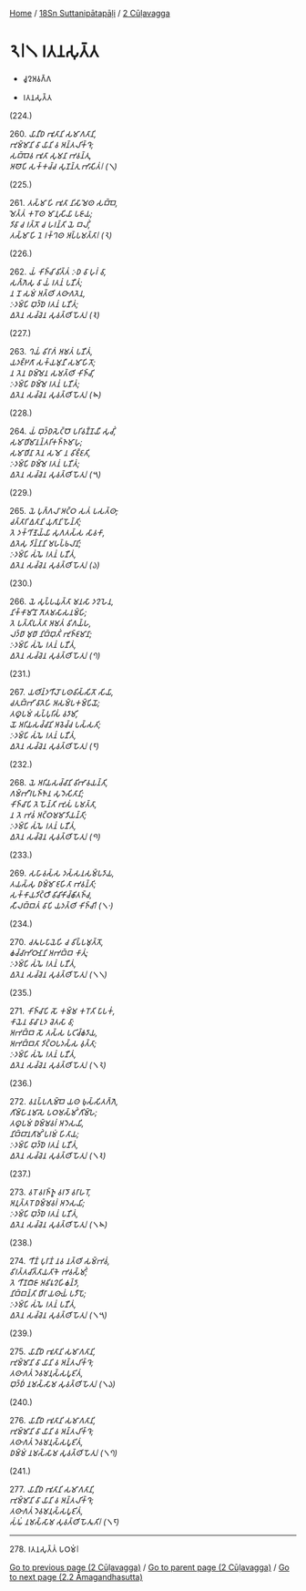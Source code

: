 
[Home](/) / [18Sn Suttanipātapāḷi](../../18Sn.md) / [2 Cūḷavagga](../2.md)

# 𑁨𑁇𑁧 𑀭𑀢𑀦𑀲𑀼𑀢𑁆𑀢

* 𑀘𑀽𑀍𑀅𑀯𑀕𑁆𑀕

* 𑀭𑀢𑀦𑀲𑀼𑀢𑁆𑀢

(224.)

260\. _𑀬𑀸𑀦𑀻𑀥 𑀪𑀽𑀢𑀸𑀦𑀺 𑀲𑀫𑀸𑀕𑀢𑀸𑀦𑀺,_  
_𑀪𑀼𑀫𑁆𑀫𑀸𑀦𑀺 𑀯𑀸 𑀬𑀸𑀦𑀺 𑀯 𑀅𑀦𑁆𑀢𑀮𑀺𑀓𑁆𑀔𑁂;_  
_𑀲𑀩𑁆𑀩𑁂𑀯 𑀪𑀽𑀢𑀸 𑀲𑀼𑀫𑀦𑀸 𑀪𑀯𑀦𑁆𑀢𑀼,_  
_𑀅𑀣𑁄𑀧𑀺 𑀲𑀓𑁆𑀓𑀘𑁆𑀘 𑀲𑀼𑀡𑀦𑁆𑀢𑀼 𑀪𑀸𑀲𑀺𑀢𑀁𑁇 (𑁧)_  


(225.)

261\. _𑀢𑀲𑁆𑀫𑀸 𑀳𑀺 𑀪𑀽𑀢𑀸 𑀦𑀺𑀲𑀸𑀫𑁂𑀣 𑀲𑀩𑁆𑀩𑁂,_  
_𑀫𑁂𑀢𑁆𑀢𑀁 𑀓𑀭𑁄𑀣 𑀫𑀸𑀦𑀼𑀲𑀺𑀬𑀸 𑀧𑀚𑀸𑀬;_  
_𑀤𑀺𑀯𑀸 𑀘 𑀭𑀢𑁆𑀢𑁄 𑀘 𑀳𑀭𑀦𑁆𑀢𑀺 𑀬𑁂 𑀩𑀮𑀺𑀁,_  
_𑀢𑀲𑁆𑀫𑀸 𑀳𑀺 𑀦𑁂 𑀭𑀓𑁆𑀔𑀣 𑀅𑀧𑁆𑀧𑀫𑀢𑁆𑀢𑀸𑁇 (𑁨)_  


(226.)

262\. _𑀬𑀁 𑀓𑀺𑀜𑁆𑀘𑀺 𑀯𑀺𑀢𑁆𑀢𑀁 𑀇𑀥 𑀯𑀸 𑀳𑀼𑀭𑀁 𑀯𑀸,_  
_𑀲𑀕𑁆𑀕𑁂𑀲𑀼 𑀯𑀸 𑀬𑀁 𑀭𑀢𑀦𑀁 𑀧𑀡𑀻𑀢𑀁;_  
_𑀦 𑀦𑁄 𑀲𑀫𑀁 𑀅𑀢𑁆𑀣𑀺 𑀢𑀣𑀸𑀕𑀢𑁂𑀦,_  
_𑀇𑀤𑀫𑁆𑀧𑀺 𑀩𑀼𑀤𑁆𑀥𑁂 𑀭𑀢𑀦𑀁 𑀧𑀡𑀻𑀢𑀁;_  
_𑀏𑀢𑁂𑀦 𑀲𑀘𑁆𑀘𑁂𑀦 𑀲𑀼𑀯𑀢𑁆𑀣𑀺 𑀳𑁄𑀢𑀼𑁇 (𑁩)_  


(227.)

263\. _𑀔𑀬𑀁 𑀯𑀺𑀭𑀸𑀕𑀁 𑀅𑀫𑀢𑀁 𑀧𑀡𑀻𑀢𑀁,_  
_𑀬𑀤𑀚𑁆𑀛𑀕𑀸 𑀲𑀓𑁆𑀬𑀫𑀼𑀦𑀻 𑀲𑀫𑀸𑀳𑀺𑀢𑁄;_  
_𑀦 𑀢𑁂𑀦 𑀥𑀫𑁆𑀫𑁂𑀦 𑀲𑀫𑀢𑁆𑀣𑀺 𑀓𑀺𑀜𑁆𑀘𑀺,_  
_𑀇𑀤𑀫𑁆𑀧𑀺 𑀥𑀫𑁆𑀫𑁂 𑀭𑀢𑀦𑀁 𑀧𑀡𑀻𑀢𑀁;_  
_𑀏𑀢𑁂𑀦 𑀲𑀘𑁆𑀘𑁂𑀦 𑀲𑀼𑀯𑀢𑁆𑀣𑀺 𑀳𑁄𑀢𑀼𑁇 (𑁪)_  


(228.)

264\. _𑀬𑀁 𑀩𑀼𑀤𑁆𑀥𑀲𑁂𑀝𑁆𑀞𑁄 𑀧𑀭𑀺𑀯𑀡𑁆𑀡𑀬𑀻 𑀲𑀼𑀘𑀺𑀁,_  
_𑀲𑀫𑀸𑀥𑀺𑀫𑀸𑀦𑀦𑁆𑀢𑀭𑀺𑀓𑀜𑁆𑀜𑀫𑀸𑀳𑀼;_  
_𑀲𑀫𑀸𑀥𑀺𑀦𑀸 𑀢𑁂𑀦 𑀲𑀫𑁄 𑀦 𑀯𑀺𑀚𑁆𑀚𑀢𑀺,_  
_𑀇𑀤𑀫𑁆𑀧𑀺 𑀥𑀫𑁆𑀫𑁂 𑀭𑀢𑀦𑀁 𑀧𑀡𑀻𑀢𑀁;_  
_𑀏𑀢𑁂𑀦 𑀲𑀘𑁆𑀘𑁂𑀦 𑀲𑀼𑀯𑀢𑁆𑀣𑀺 𑀳𑁄𑀢𑀼𑁇 (𑁫)_  


(229.)

265\. _𑀬𑁂 𑀧𑀼𑀕𑁆𑀕𑀮𑀸 𑀅𑀝𑁆𑀞 𑀲𑀢𑀁 𑀧𑀲𑀢𑁆𑀣𑀸,_  
_𑀘𑀢𑁆𑀢𑀸𑀭𑀺 𑀏𑀢𑀸𑀦𑀺 𑀬𑀼𑀕𑀸𑀦𑀺 𑀳𑁄𑀦𑁆𑀢𑀺;_  
_𑀢𑁂 𑀤𑀓𑁆𑀔𑀺𑀡𑁂𑀬𑁆𑀬𑀸 𑀲𑀼𑀕𑀢𑀲𑁆𑀲 𑀲𑀸𑀯𑀓𑀸,_  
_𑀏𑀢𑁂𑀲𑀼 𑀤𑀺𑀦𑁆𑀦𑀸𑀦𑀺 𑀫𑀳𑀧𑁆𑀨𑀮𑀸𑀦𑀺;_  
_𑀇𑀤𑀫𑁆𑀧𑀺 𑀲𑀁𑀖𑁂 𑀭𑀢𑀦𑀁 𑀧𑀡𑀻𑀢𑀁,_  
_𑀏𑀢𑁂𑀦 𑀲𑀘𑁆𑀘𑁂𑀦 𑀲𑀼𑀯𑀢𑁆𑀣𑀺 𑀳𑁄𑀢𑀼𑁇 (𑁬)_  


(230.)

266\. _𑀬𑁂 𑀲𑀼𑀧𑁆𑀧𑀬𑀼𑀢𑁆𑀢𑀸 𑀫𑀦𑀲𑀸 𑀤𑀍𑀳𑁂𑀦,_  
_𑀦𑀺𑀓𑁆𑀓𑀸𑀫𑀺𑀦𑁄 𑀕𑁄𑀢𑀫𑀲𑀸𑀲𑀦𑀫𑁆𑀳𑀺;_  
_𑀢𑁂 𑀧𑀢𑁆𑀢𑀺𑀧𑀢𑁆𑀢𑀸 𑀅𑀫𑀢𑀁 𑀯𑀺𑀕𑀬𑁆𑀳,_  
_𑀮𑀤𑁆𑀥𑀸 𑀫𑀼𑀥𑀸 𑀦𑀺𑀩𑁆𑀩𑀼𑀢𑀺𑀁 𑀪𑀼𑀜𑁆𑀚𑀫𑀸𑀦𑀸;_  
_𑀇𑀤𑀫𑁆𑀧𑀺 𑀲𑀁𑀖𑁂 𑀭𑀢𑀦𑀁 𑀧𑀡𑀻𑀢𑀁,_  
_𑀏𑀢𑁂𑀦 𑀲𑀘𑁆𑀘𑁂𑀦 𑀲𑀼𑀯𑀢𑁆𑀣𑀺 𑀳𑁄𑀢𑀼𑁇 (𑁭)_  


(231.)

267\. _𑀬𑀣𑀺𑀦𑁆𑀤𑀔𑀻𑀮𑁄 𑀧𑀣𑀯𑀺𑀲𑁆𑀲𑀺𑀢𑁄 𑀲𑀺𑀬𑀸,_  
_𑀘𑀢𑀼𑀩𑁆𑀪𑀺 𑀯𑀸𑀢𑁂𑀳𑀺 𑀅𑀲𑀫𑁆𑀧𑀓𑀫𑁆𑀧𑀺𑀬𑁄;_  
_𑀢𑀣𑀽𑀧𑀫𑀁 𑀲𑀧𑁆𑀧𑀼𑀭𑀺𑀲𑀁 𑀯𑀤𑀸𑀫𑀺,_  
_𑀬𑁄 𑀅𑀭𑀺𑀬𑀲𑀘𑁆𑀘𑀸𑀦𑀺 𑀅𑀯𑁂𑀘𑁆𑀘 𑀧𑀲𑁆𑀲𑀢𑀺;_  
_𑀇𑀤𑀫𑁆𑀧𑀺 𑀲𑀁𑀖𑁂 𑀭𑀢𑀦𑀁 𑀧𑀡𑀻𑀢𑀁,_  
_𑀏𑀢𑁂𑀦 𑀲𑀘𑁆𑀘𑁂𑀦 𑀲𑀼𑀯𑀢𑁆𑀣𑀺 𑀳𑁄𑀢𑀼𑁇 (𑁮)_  


(232.)

268\. _𑀬𑁂 𑀅𑀭𑀺𑀬𑀲𑀘𑁆𑀘𑀸𑀦𑀺 𑀯𑀺𑀪𑀸𑀯𑀬𑀦𑁆𑀢𑀺,_  
_𑀕𑀫𑁆𑀪𑀻𑀭𑀧𑀜𑁆𑀜𑁂𑀦 𑀲𑀼𑀤𑁂𑀲𑀺𑀢𑀸𑀦𑀺;_  
_𑀓𑀺𑀜𑁆𑀘𑀸𑀧𑀺 𑀢𑁂 𑀳𑁄𑀦𑁆𑀢𑀺 𑀪𑀼𑀲𑀁 𑀧𑀫𑀢𑁆𑀢𑀸,_  
_𑀦 𑀢𑁂 𑀪𑀯𑀁 𑀅𑀝𑁆𑀞𑀫𑀫𑀸𑀤𑀺𑀬𑀦𑁆𑀢𑀺;_  
_𑀇𑀤𑀫𑁆𑀧𑀺 𑀲𑀁𑀖𑁂 𑀭𑀢𑀦𑀁 𑀧𑀡𑀻𑀢𑀁,_  
_𑀏𑀢𑁂𑀦 𑀲𑀘𑁆𑀘𑁂𑀦 𑀲𑀼𑀯𑀢𑁆𑀣𑀺 𑀳𑁄𑀢𑀼𑁇 (𑁯)_  


(233.)

269\. _𑀲𑀳𑀸𑀯𑀲𑁆𑀲 𑀤𑀲𑁆𑀲𑀦𑀲𑀫𑁆𑀧𑀤𑀸𑀬,_  
_𑀢𑀬𑀲𑁆𑀲𑀼 𑀥𑀫𑁆𑀫𑀸 𑀚𑀳𑀺𑀢𑀸 𑀪𑀯𑀦𑁆𑀢𑀺;_  
_𑀲𑀓𑁆𑀓𑀸𑀬𑀤𑀺𑀝𑁆𑀞𑀻 𑀯𑀺𑀘𑀺𑀓𑀺𑀘𑁆𑀙𑀺𑀢𑀜𑁆𑀘,_  
_𑀲𑀻𑀮𑀩𑁆𑀩𑀢𑀁 𑀯𑀸𑀧𑀺 𑀬𑀤𑀢𑁆𑀣𑀺 𑀓𑀺𑀜𑁆𑀘𑀺𑁇 (𑁧𑁦)_  


(234.)

270\. _𑀘𑀢𑀽𑀳𑀧𑀸𑀬𑁂𑀳𑀺 𑀘 𑀯𑀺𑀧𑁆𑀧𑀫𑀼𑀢𑁆𑀢𑁄,_  
_𑀙𑀘𑁆𑀘𑀸𑀪𑀺𑀞𑀸𑀦𑀸𑀦𑀺 𑀅𑀪𑀩𑁆𑀩 𑀓𑀸𑀢𑀼𑀁;_  
_𑀇𑀤𑀫𑁆𑀧𑀺 𑀲𑀁𑀖𑁂 𑀭𑀢𑀦𑀁 𑀧𑀡𑀻𑀢𑀁,_  
_𑀏𑀢𑁂𑀦 𑀲𑀘𑁆𑀘𑁂𑀦 𑀲𑀼𑀯𑀢𑁆𑀣𑀺 𑀳𑁄𑀢𑀼𑁇 (𑁧𑁧)_  


(235.)

271\. _𑀓𑀺𑀜𑁆𑀘𑀸𑀧𑀺 𑀲𑁄 𑀓𑀫𑁆𑀫 𑀓𑀭𑁄𑀢𑀺 𑀧𑀸𑀧𑀓𑀁,_  
_𑀓𑀸𑀬𑁂𑀦 𑀯𑀸𑀘𑀸 𑀉𑀤 𑀘𑁂𑀢𑀲𑀸 𑀯𑀸;_  
_𑀅𑀪𑀩𑁆𑀩 𑀲𑁄 𑀢𑀲𑁆𑀲 𑀧𑀝𑀺𑀘𑁆𑀙𑀤𑀸𑀬,_  
_𑀅𑀪𑀩𑁆𑀩𑀢𑀸 𑀤𑀺𑀝𑁆𑀞𑀧𑀤𑀲𑁆𑀲 𑀯𑀼𑀢𑁆𑀢𑀸;_  
_𑀇𑀤𑀫𑁆𑀧𑀺 𑀲𑀁𑀖𑁂 𑀭𑀢𑀦𑀁 𑀧𑀡𑀻𑀢𑀁,_  
_𑀏𑀢𑁂𑀦 𑀲𑀘𑁆𑀘𑁂𑀦 𑀲𑀼𑀯𑀢𑁆𑀣𑀺 𑀳𑁄𑀢𑀼𑁇 (𑁧𑁨)_  


(236.)

272\. _𑀯𑀦𑀧𑁆𑀧𑀕𑀼𑀫𑁆𑀩𑁂 𑀬𑀣 𑀨𑀼𑀲𑁆𑀲𑀺𑀢𑀕𑁆𑀕𑁂,_  
_𑀕𑀺𑀫𑁆𑀳𑀸𑀦𑀫𑀸𑀲𑁂 𑀧𑀞𑀫𑀲𑁆𑀫𑀺𑀁 𑀕𑀺𑀫𑁆𑀳𑁂;_  
_𑀢𑀣𑀽𑀧𑀫𑀁 𑀥𑀫𑁆𑀫𑀯𑀭𑀁 𑀅𑀤𑁂𑀲𑀬𑀺,_  
_𑀦𑀺𑀩𑁆𑀩𑀸𑀦𑀕𑀸𑀫𑀺𑀁 𑀧𑀭𑀫𑀁 𑀳𑀺𑀢𑀸𑀬;_  
_𑀇𑀤𑀫𑁆𑀧𑀺 𑀩𑀼𑀤𑁆𑀥𑁂 𑀭𑀢𑀦𑀁 𑀧𑀡𑀻𑀢𑀁,_  
_𑀏𑀢𑁂𑀦 𑀲𑀘𑁆𑀘𑁂𑀦 𑀲𑀼𑀯𑀢𑁆𑀣𑀺 𑀳𑁄𑀢𑀼𑁇 (𑁧𑁩)_  


(237.)

273\. _𑀯𑀭𑁄 𑀯𑀭𑀜𑁆𑀜𑀽 𑀯𑀭𑀤𑁄 𑀯𑀭𑀸𑀳𑀭𑁄,_  
_𑀅𑀦𑀼𑀢𑁆𑀢𑀭𑁄 𑀥𑀫𑁆𑀫𑀯𑀭𑀁 𑀅𑀤𑁂𑀲𑀬𑀺;_  
_𑀇𑀤𑀫𑁆𑀧𑀺 𑀩𑀼𑀤𑁆𑀥𑁂 𑀭𑀢𑀦𑀁 𑀧𑀡𑀻𑀢𑀁,_  
_𑀏𑀢𑁂𑀦 𑀲𑀘𑁆𑀘𑁂𑀦 𑀲𑀼𑀯𑀢𑁆𑀣𑀺 𑀳𑁄𑀢𑀼𑁇 (𑁧𑁪)_  


(238.)

274\. _𑀔𑀻𑀡𑀁 𑀧𑀼𑀭𑀸𑀡𑀁 𑀦𑀯 𑀦𑀢𑁆𑀣𑀺 𑀲𑀫𑁆𑀪𑀯𑀁,_  
_𑀯𑀺𑀭𑀢𑁆𑀢𑀘𑀺𑀢𑁆𑀢𑀸𑀬𑀢𑀺𑀓𑁂 𑀪𑀯𑀲𑁆𑀫𑀺𑀁;_  
_𑀢𑁂 𑀔𑀻𑀡𑀩𑀻𑀚𑀸 𑀅𑀯𑀺𑀭𑀽𑀍𑀳𑀺𑀙𑀦𑁆𑀤𑀸,_  
_𑀦𑀺𑀩𑁆𑀩𑀦𑁆𑀢𑀺 𑀥𑀻𑀭𑀸 𑀬𑀣𑀸𑀬𑀁 𑀧𑀤𑀻𑀧𑁄;_  
_𑀇𑀤𑀫𑁆𑀧𑀺 𑀲𑀁𑀖𑁂 𑀭𑀢𑀦𑀁 𑀧𑀡𑀻𑀢𑀁,_  
_𑀏𑀢𑁂𑀦 𑀲𑀘𑁆𑀘𑁂𑀦 𑀲𑀼𑀯𑀢𑁆𑀣𑀺 𑀳𑁄𑀢𑀼𑁇 (𑁧𑁫)_  


(239.)

275\. _𑀬𑀸𑀦𑀻𑀥 𑀪𑀽𑀢𑀸𑀦𑀺 𑀲𑀫𑀸𑀕𑀢𑀸𑀦𑀺,_  
_𑀪𑀼𑀫𑁆𑀫𑀸𑀦𑀺 𑀯𑀸 𑀬𑀸𑀦𑀺 𑀯 𑀅𑀦𑁆𑀢𑀮𑀺𑀓𑁆𑀔𑁂;_  
_𑀢𑀣𑀸𑀕𑀢𑀁 𑀤𑁂𑀯𑀫𑀦𑀼𑀲𑁆𑀲𑀧𑀽𑀚𑀺𑀢𑀁,_  
_𑀩𑀼𑀤𑁆𑀥𑀁 𑀦𑀫𑀲𑁆𑀲𑀸𑀫 𑀲𑀼𑀯𑀢𑁆𑀣𑀺 𑀳𑁄𑀢𑀼𑁇 (𑁧𑁬)_  


(240.)

276\. _𑀬𑀸𑀦𑀻𑀥 𑀪𑀽𑀢𑀸𑀦𑀺 𑀲𑀫𑀸𑀕𑀢𑀸𑀦𑀺,_  
_𑀪𑀼𑀫𑁆𑀫𑀸𑀦𑀺 𑀯𑀸 𑀬𑀸𑀦𑀺 𑀯 𑀅𑀦𑁆𑀢𑀮𑀺𑀓𑁆𑀔𑁂;_  
_𑀢𑀣𑀸𑀕𑀢𑀁 𑀤𑁂𑀯𑀫𑀦𑀼𑀲𑁆𑀲𑀧𑀽𑀚𑀺𑀢𑀁,_  
_𑀥𑀫𑁆𑀫𑀁 𑀦𑀫𑀲𑁆𑀲𑀸𑀫 𑀲𑀼𑀯𑀢𑁆𑀣𑀺 𑀳𑁄𑀢𑀼𑁇 (𑁧𑁭)_  


(241.)

277\. _𑀬𑀸𑀦𑀻𑀥 𑀪𑀽𑀢𑀸𑀦𑀺 𑀲𑀫𑀸𑀕𑀢𑀸𑀦𑀺,_  
_𑀪𑀼𑀫𑁆𑀫𑀸𑀦𑀺 𑀯𑀸 𑀬𑀸𑀦𑀺 𑀯 𑀅𑀦𑁆𑀢𑀮𑀺𑀓𑁆𑀔𑁂;_  
_𑀢𑀣𑀸𑀕𑀢𑀁 𑀤𑁂𑀯𑀫𑀦𑀼𑀲𑁆𑀲𑀧𑀽𑀚𑀺𑀢𑀁,_  
_𑀲𑀁𑀖𑀁 𑀦𑀫𑀲𑁆𑀲𑀸𑀫 𑀲𑀼𑀯𑀢𑁆𑀣𑀺 𑀳𑁄𑀢𑀽𑀢𑀺𑁇 (𑁧𑁮)_  


---

278\. 𑀭𑀢𑀦𑀲𑀼𑀢𑁆𑀢𑀁 𑀧𑀞𑀫𑀁𑁇



[Go to previous page (2 Cūḷavagga)](../2.md) / [Go to parent page (2 Cūḷavagga)](../2.md) / [Go to next page (2.2 Āmagandhasutta)](2.2.md)


